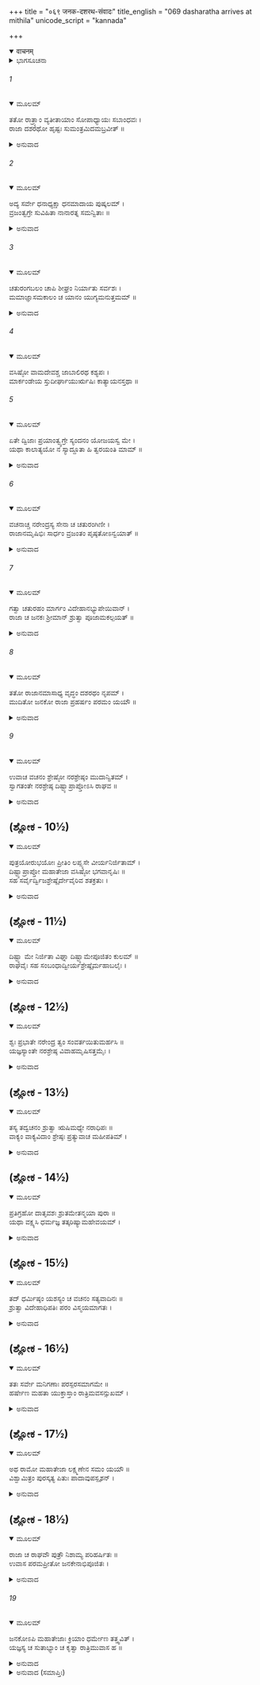 +++
title = "०६९ जनक-दशरथ-संवादः"
title_english = "069 dasharatha arrives at mithila"
unicode_script = "kannada"

+++
<details open><summary>वाचनम्</summary>

<div class="audioEmbed"  caption="श्रीराम-हरिसीताराममूर्ति-घनपाठिभ्यां वचनम्" src="https://archive.org/download/Ramayana-recitation-Sriram-harisItArAmamUrti-Ghanapaati-v2/Kanda_1/Kanda_1_BK-069-Janaka_Dasharatha_Samvadhaha.mp3"></div>
</details>



<details><summary>ಭಾಗಸೂಚನಾ</summary>

ಚತುರಂಗಬಲ ಸಹಿತ ದಶರಥನು ಮಿಥಿಲೆಗೆ ಪ್ರಯಾಣ ಮಾಡಿದುದು, ಅಲ್ಲಿ ಜನಕರಾಜನಿಂದ ಅವನ ಸ್ವಾಗತ-ಸತ್ಕಾರ
</details>

###### 1


<details open><summary>ಮೂಲಮ್</summary>

ತತೋ ರಾತ್ರ್ಯಾಂ ವ್ಯತೀತಾಯಾಂ ಸೋಪಾಧ್ಯಾಯಃ ಸಬಾಂಧವಃ ।  
ರಾಜಾ ದಶರಥೋ ಹೃಷ್ಟಃ ಸುಮಂತ್ರಮಿದಮಬ್ರವೀತ್ ॥
</details>

<details><summary>ಅನುವಾದ</summary>

ಅನಂತರ ರಾತ್ರೆ ಕಳೆದಾಗ ಉಪಾಧ್ಯಾಯ ಮತ್ತು ಬಂಧು ಬಾಂಧವರ ಸಹಿತ ದಶರಥನು ಅತ್ಯಂತ ಹರ್ಷಗೊಂಡು ಸುಮಂತ್ರನಲ್ಲಿ ಇಂತೆಂದನು.॥1॥
</details>

###### 2


<details open><summary>ಮೂಲಮ್</summary>

ಅದ್ಯ ಸರ್ವೇ ಧನಾಧ್ಯಕ್ಷಾ ಧನಮಾದಾಯ ಪುಷ್ಕಲಮ್ ।  
ವ್ರಜಂತ್ವಗ್ರೇ ಸುವಿಹಿತಾ ನಾನಾರತ್ನ ಸಮನ್ವಿತಾಃ ॥
</details>

<details><summary>ಅನುವಾದ</summary>

ಇಂದು ನಮ್ಮ ಎಲ್ಲ ಧನಾಧ್ಯಕ್ಷರು ಬಹಳಷ್ಟು ಧನವನ್ನೆತ್ತಿಕೊಂಡು ನಾನಾ ಪ್ರಕಾರದ ರತ್ನಗಳಿಂದ ಸಂಪನ್ನರಾಗಿ ಎಲ್ಲರ ಮುಂದೆ ನಡೆಯಲಿ; ಅವರ ರಕ್ಷಣೆಗಾಗಿ ಎಲ್ಲ ರೀತಿಯ ಸುವ್ಯವಸ್ಥೆ ಇರಬೇಕು.॥2॥
</details>

###### 3


<details open><summary>ಮೂಲಮ್</summary>

ಚತುರಂಗಬಲಂ ಚಾಪಿ ಶೀಘ್ರಂ ನಿರ್ಯಾತು ಸರ್ವಶಃ ।  
ಮಮಾಜ್ಞಾಸಮಕಾಲಂ ಚ ಯಾನಂ ಯುಗ್ಯಮನುತ್ತಮಮ್ ॥
</details>

<details><summary>ಅನುವಾದ</summary>

ಎಲ್ಲ ಚತುರಂಗಿಣೀ ಸೇನೆಯೂ ಶೀಘ್ರವಾಗಿ ಹೊರಡಲಿ. ನನ್ನ ಅಪ್ಪಣೆಯಂತೆ ಸುಂದರವಾದ ಪಲ್ಲಕ್ಕಿಗಳು, ಉತ್ತಮವಾದ ಕುದುರೆಯೇ ಮೊದಲಾದ ವಾಹನಗಳು ಸಿದ್ಧವಾಗಿ ನಡೆಯಲಿ.॥3॥
</details>

###### 4


<details open><summary>ಮೂಲಮ್</summary>

ವಸಿಷ್ಠೋ ವಾಮದೇವಶ್ಚ ಜಾಬಾಲಿರಥ ಕಶ್ಯಪಃ ।  
ಮಾರ್ಕಂಡೇಯ ಸ್ತುದೀರ್ಘಾಯುರ್ಋಷಿಃ ಕಾತ್ಯಾಯನಸ್ತಥಾ ॥
</details>

###### 5


<details open><summary>ಮೂಲಮ್</summary>

ಏತೇ ದ್ವಿಜಾಃ ಪ್ರಯಾಂತ್ವ್ವಗ್ರೇ ಸ್ಯಂದನಂ ಯೋಜಯಸ್ವ ಮೇ ।  
ಯಥಾ ಕಾಲಾತ್ಯಯೋ ನ ಸ್ಯಾದ್ದೂತಾ ಹಿ ತ್ವರಯಂತಿ ಮಾಮ್ ॥
</details>

<details><summary>ಅನುವಾದ</summary>

ವಸಿಷ್ಠ, ವಾಮದೇವ, ಜಾಬಾಲಿ, ಕಶ್ಯಪ, ದೀರ್ಘರ್ಜೀವಿ ಮಾರ್ಕಂಡೇಯ ಮುನಿ, ಕಾತ್ಯಾಯನ ಇವರೆಲ್ಲ ಬ್ರಹ್ಮರ್ಷಿಗಳು ಮುಂದೆ ಮುಂದೆ ನಡೆಯಲಿ. ನನ್ನ ರಥವನ್ನೂ ಸಿದ್ಧಗೊಳಿಸಿರಿ, ತಡಮಾಡಬಾರದು. ಜನಕರಾಜನ ದೂತರು ನಮ್ಮನ್ನು ಅವಸರ ಪಡಿಸುತ್ತಿದ್ದಾರೆ.॥4-5॥
</details>

###### 6


<details open><summary>ಮೂಲಮ್</summary>

ವಚನಾಚ್ಚ ನರೇಂದ್ರಸ್ಯ ಸೇನಾ ಚ ಚತುರಂಗಿಣೀ ।  
ರಾಜಾನಮೃಷಿಭಿಃ ಸಾರ್ಧಂ ವ್ರಜಂತಂ ಪೃಷ್ಠತೋಽನ್ವಯಾತ್ ॥
</details>

<details><summary>ಅನುವಾದ</summary>

ರಾಜನ ಆಜ್ಞೆಗನುಸಾರ ಚತುರಂಗಿಣಿ ಸೈನ್ಯ ಸಿದ್ಧವಾಯಿತು. ಋಷಿಗಳ ಜೊತೆಗೆ ಯಾತ್ರೆ ಮಾಡುತ್ತಿರುವ ದಶರಥನ ಹಿಂದೆ - ಹಿಂದೆ ನಡೆಯಿತು.॥6॥
</details>

###### 7


<details open><summary>ಮೂಲಮ್</summary>

ಗತ್ವಾ ಚತುರಹಂ ಮಾರ್ಗಂ ವಿದೇಹಾನಭ್ಯುಪೇಯಿವಾನ್ ।  
ರಾಜಾ ಚ ಜನಕಃ ಶ್ರೀಮಾನ್ ಶ್ರುತ್ವಾ ಪೂಜಾಮಕಲ್ಪಯತ್ ॥
</details>

<details><summary>ಅನುವಾದ</summary>

ನಾಲ್ಕು ದಿನ ದಾರಿ ನಡೆದು ಅವರೆಲ್ಲರೂ ವಿದೇಹ ದೇಶಕ್ಕೆ ತಲುಪಿದರು. ಅವರ ಆಗಮನದ ಸಮಾಚಾರ ತಿಳಿದು ಶ್ರೀಮಾನ್ ರಾಜಾ ಜನಕನು ಸ್ವಾಗತ ಸತ್ಕಾರದ ಸಿದ್ಧತೆಯನ್ನು ಮಾಡಿದನು.॥7॥
</details>

###### 8


<details open><summary>ಮೂಲಮ್</summary>

ತತೋ ರಾಜಾನಮಾಸಾಧ್ಯ ವೃದ್ಧಂ ದಶರಥಂ ನೃಪಮ್ ।  
ಮುದಿತೋ ಜನಕೋ ರಾಜಾ ಪ್ರಹರ್ಷಂ ಪರಮಂ ಯಯೌ ॥
</details>

<details><summary>ಅನುವಾದ</summary>

ಅನಂತರ ಆನಂದ ಮಗ್ನನಾದ ಜನಕನು ವೃದ್ಧನಾದ ಮಹಾರಾಜಾ ದಶರಥನ ಬಳಿಗೆ ಬಂದನು. ಅವರನ್ನು ಭೆಟ್ಟಿಯಾಗಿ ಬಹಳ ಹರ್ಷಿತನಾದನು.॥8॥
</details>

###### 9


<details open><summary>ಮೂಲಮ್</summary>

ಉವಾಚ ವಚನಂ ಶ್ರೇಷ್ಠೋ ನರಶ್ರೇಷ್ಠಂ ಮುದಾನ್ವಿತಮ್ ।  
ಸ್ವಾಗತಂತೇ ನರಶ್ರೇಷ್ಠ ದಿಷ್ಟ್ಯಾಪ್ರಾಪ್ತೋಽಸಿ ರಾಘವ ॥
</details>

<details><summary>ಅನುವಾದ</summary>

ರಾಜರಲ್ಲಿ ಶ್ರೇಷ್ಠ ಮಿಥಿಲಾ ನರೇಶನು ಆನಂದಮಗ್ನನಾಗಿ ಪುರುಷ ಪ್ರವರ ದಶರಥರಾಜನಲ್ಲಿ ಹೇಳಿದನು-ನರಶ್ರೇಷ್ಠರು ನಂದನರೇ! ತಮಗೆ ಸ್ವಾಗತವಿದೆ. ನೀವು ಇಲ್ಲಿಗೆ ಆಗಮಿಸಿದುದು ನನ್ನ ಸೌಭಾಗ್ಯವಾಗಿದೆ.॥9॥
</details>

## (ಶ್ಲೋಕ - 10½)


<details open><summary>ಮೂಲಮ್</summary>

ಪುತ್ರಯೋರುಭಯೋಃ ಪ್ರೀತಿಂ ಲಪ್ಸ್ಯಸೇ ವೀರ್ಯನಿರ್ಜಿತಾಮ್ ।  
ದಿಷ್ಟ್ಯಾಪ್ರಾಪ್ತೋ ಮಹಾತೇಜಾ ವಸಿಷ್ಠೋ ಭಗವಾನೃಷಿಃ ॥  
ಸಹ ಸರ್ವೈರ್ದ್ವಿಜಶ್ರೇಷ್ಠೈರ್ದೇವೈರಿವ ಶತಕ್ರತುಃ ।
</details>

<details><summary>ಅನುವಾದ</summary>

ನೀವು ಇಲ್ಲಿ ತಮ್ಮ ಇಬ್ಬರೂ ಪುತ್ರರ ಪ್ರೀತಿ ಪಡೆಯುವಿರಿ. ಅದನ್ನು ಅವರು ಪರಾಕ್ರಮದಿಂದ ಗೆದ್ದುಕೊಂಡಿರುವರು. ಮಹಾ ತೇಜಸ್ವೀ ಭಗವಾನ್ ವಸಿಷ್ಠರೂ ನಮ್ಮ ಸೌಭಾಗ್ಯದಿಂದಲೇ ಇಲ್ಲಿಗೆ ಆಗಮಿಸಿರುವರು. ಇವರು ದೇವತೆಗಳೊಂದಿಗೆ ಇಂದ್ರನು ಶೋಭಿಸುತ್ತಿರುವಂತೆ ಶ್ರೇಷ್ಠ ಬ್ರಾಹ್ಮಣರೊಂದಿಗೆ ಶೋಭಿಸುತ್ತಿರುವರು.॥10½॥
</details>

## (ಶ್ಲೋಕ - 11½)


<details open><summary>ಮೂಲಮ್</summary>

ದಿಷ್ಟ್ಯಾ ಮೇ ನಿರ್ಜಿತಾ ವಿಘ್ನಾ ದಿಷ್ಟ್ಯಾಮೇಪೂಜಿತಂ ಕುಲಮ್ ॥  
ರಾಘವೈಃ ಸಹ ಸಂಬಂಧಾದ್ವೀರ್ಯಶ್ರೇಷ್ಠೈರ್ಮಹಾಬಲೈಃ ।
</details>

<details><summary>ಅನುವಾದ</summary>

ಸೌಭಾಗ್ಯದಿಂದ ನನ್ನ ಎಲ್ಲ ವಿಘ್ನ-ಬಾಧೆಗಳು ಪರಾಜಿತವಾದವು. ರಘುಕುಲದ ಮಹಾಪುರುಷರು ಮಹಾನ್ ಬಲ ಸಂಪನ್ನ ಮತ್ತು ಪರಾಕ್ರಮದಲ್ಲಿ ಎಲ್ಲರಿಗಿಂತ ಶ್ರೇಷ್ಠರಾಗಿದ್ದಾರೆ. ಈ ಕುಲದೊಂದಿಗೆ ಸಂಬಂಧ ಬೆಳೆದ ಕಾರಣ ಇಂದು ನನ್ನ ಕುಲದ ಸಮ್ಮಾನ ಹೆಚ್ಚಿದೆ.॥11½॥
</details>

## (ಶ್ಲೋಕ - 12½)


<details open><summary>ಮೂಲಮ್</summary>

ಶ್ವಃ ಪ್ರಭಾತೇ ನರೇಂದ್ರ ತ್ವಂ ಸಂವರ್ತಯಿತುಮರ್ಹಸಿ ॥  
ಯಜ್ಞಸ್ಯಾಂತೇ ನರಶ್ರೇಷ್ಠ ವಿವಾಹಮೃಷಿಸತ್ತಮೈಃ ।
</details>

<details><summary>ಅನುವಾದ</summary>

ಶ್ರೇಷ್ಠ ನರೇಂದ್ರನೆ! ನಾಳೆ ಬೆಳಿಗ್ಗೆ ಈ ಎಲ್ಲ ಮಹರ್ಷಿಗಳೊಂದಿಗೆ ಉಪಸ್ಥಿತರಾಗಿ ನನ್ನ ಯಜ್ಞವು ಸಮಾಪ್ತವಾದ ಬಳಿಕ ನೀವು ಶ್ರೀರಾಮನ ವಿವಾಹದ ಶುಭಕಾರ್ಯ ನೆರವೇರಿಸಿರಿ.॥12½॥
</details>

## (ಶ್ಲೋಕ - 13½)


<details open><summary>ಮೂಲಮ್</summary>

ತಸ್ಯ ತದ್ವಚನಂ ಶ್ರುತ್ವಾ ಋಷಿಮಧ್ಯೇ ನರಾಧಿಪಃ ॥  
ವಾಕ್ಯಂ ವಾಕ್ಯವಿದಾಂ ಶ್ರೇಷ್ಠಃ ಪ್ರತ್ಯುವಾಚ ಮಹೀಪತಿಮ್ ।
</details>

<details><summary>ಅನುವಾದ</summary>

ಋಷಿಗಳ ಗುಂಪಿನಲ್ಲಿ ಜನಕನ ಮಾತನ್ನು ಕೇಳಿ, ವಾಗ್ಮಿಗಳಲ್ಲಿ ಶ್ರೇಷ್ಠರೂ ಹಾಗೂ ವಾಕ್ಯ ಮರ್ಮಜ್ಞನೂ ಆದ ಮಹಾರಾಜ ದಶರಥನು ಮಿಥಿಲಾ ನರೇಶನನ್ನು ಕುರಿತು ಹೀಗೆ ಉತ್ತರಿಸಿದನು.॥13½॥
</details>

## (ಶ್ಲೋಕ - 14½)


<details open><summary>ಮೂಲಮ್</summary>

ಪ್ರತಿಗ್ರಹೋ ದಾತೃವಶಃ ಶ್ರುತಮೇತನ್ಮಯಾ ಪುರಾ ॥  
ಯಥಾ ವಕ್ಷ್ಯಸಿ ಧರ್ಮಜ್ಞ ತತ್ಕರಿಷ್ಯಾಮಹೇವಯಮ್ ।
</details>

<details><summary>ಅನುವಾದ</summary>

ಧರ್ಮಜ್ಞನೇ! ಪ್ರತಿಗ್ರಹಿಯು ಧಾತೃವಿನ ಅಧೀನನಾಗಿರುತ್ತಾನೆ ಎಂದು ನಾನು ಹಿಂದಿನಿಂದಲೂ ಕೇಳುತ್ತಾ ಬಂದಿದ್ದೇನೆ. ಆದ್ದರಿಂದ ನೀವು ಹೇಳಿದಂತೆಯೇ ನಾವು ಮಾಡುವೆವು.॥14½॥
</details>

## (ಶ್ಲೋಕ - 15½)


<details open><summary>ಮೂಲಮ್</summary>

ತದ್ ಧರ್ಮಿಷ್ಠಂ ಯಶಸ್ಯಂ ಚ ವಚನಂ ಸತ್ಯವಾದಿನಃ ॥  
ಶ್ರುತ್ವಾ ವಿದೇಹಾಧಿಪತಿಃ ಪರಂ ವಿಸ್ಮಯಮಾಗತಃ ।
</details>

<details><summary>ಅನುವಾದ</summary>

ಸತ್ಯವಾದೀ ರಾಜಾ ದಶರಥನ ಧರ್ಮಾನುಕೂಲ ಮತ್ತು ಯಶೋವರ್ಧಕ ಮಾತನ್ನು ಕೇಳಿ ವಿದೇಹ ರಾಜನಿಗೆ ಬಹಳ ವಿಸ್ಮಯವಾಯಿತು.॥15½॥
</details>

## (ಶ್ಲೋಕ - 16½)


<details open><summary>ಮೂಲಮ್</summary>

ತತಃ ಸರ್ವೇ ಮನಿಗಣಾಃ ಪರಸ್ಪರಸಮಾಗಮೇ ॥  
ಹರ್ಷೇಣ ಮಹತಾ ಯುಕ್ತಾಸ್ತಾಂ ರಾತ್ರಿಮವಸನ್ಸುಖಮ್ ।
</details>

<details><summary>ಅನುವಾದ</summary>

ಅನಂತರ ಎಲ್ಲ ಮಹರ್ಷಿಗಳು ಪರಸ್ಪರ ಭೆಟ್ಟಿಯಾಗಿ ಬಹಳ ಸಂತೋಷಗೊಂಡು, ಎಲ್ಲರೂ ಸುಖವಾಗಿ ಅಂದಿನ ಇರುಳನ್ನು ಕಳೆದರು.॥16½॥
</details>

## (ಶ್ಲೋಕ - 17½)


<details open><summary>ಮೂಲಮ್</summary>

ಅಥ ರಾಮೋ ಮಹಾತೇಜಾ ಲಕ್ಷ್ಮಣೇನ ಸಮಂ ಯಯೌ ॥  
ವಿಶ್ವಾಮಿತ್ರಂ ಪುರಸ್ಕತ್ಯ ಪಿತುಃ ಪಾದಾವುಪಸ್ಪೃಶನ್ ।
</details>

<details><summary>ಅನುವಾದ</summary>

ಇತ್ತ ಮಹಾತೇಜಸ್ವೀ ಶ್ರೀರಾಮನು ವಿಶ್ವಾಮಿತ್ರರನ್ನು ಮುಂದೆ ಮಾಡಿ ಲಕ್ಷ್ಮಣನೊಂದಿಗೆ ತಂದೆಯ ಬಳಿಗೆ ಬಂದು ಅವರ ಚರಣಗಳಿಗೆ ವಂದಿಸಿದನು.॥17½॥
</details>

## (ಶ್ಲೋಕ - 18½)


<details open><summary>ಮೂಲಮ್</summary>

ರಾಜಾ ಚ ರಾಘವೌ ಪುತ್ರೌ ನಿಶಾಮ್ಯ ಪರಿಹರ್ಷಿತಃ ॥  
ಉವಾಸ ಪರಮಪ್ರೀತೋ ಜನಕೇನಾಭಿಪೂಜಿತಃ ।
</details>

<details><summary>ಅನುವಾದ</summary>

ರಾಜಾ ದಶರಥನೂ ಜನಕನಿಂದ ಆದರ-ಸತ್ಕಾರ ಪಡೆದು ಬಹಳ ಹರ್ಷಿತನಾದನು. ತನ್ನ ಇಬ್ಬರೂ ರಘುಕುಲರತ್ನ ಪುತ್ರರನ್ನು ಸಕುಶಲರಾಗಿ ನೋಡಿ ಅವನಿಗೆ ಅಪಾರ ಹರ್ಷವಾಯಿತು. ಅವನು ಸುಖವಾಗಿ ಅಲ್ಲಿ ರಾತ್ರೆಯನ್ನು ಕಳೆದನು.॥18½॥
</details>

###### 19


<details open><summary>ಮೂಲಮ್</summary>

ಜನಕೋಽಪಿ ಮಹಾತೇಜಾಃ ಕ್ರಿಯಾಂ ಧರ್ಮೇಣ ತತ್ತ್ವವಿತ್ ।  
ಯಜ್ಞಸ್ಯ ಚ ಸುತಾಭ್ಯಾಂ ಚ ಕೃತ್ವಾ ರಾತ್ರಿಮುವಾಸ ಹ ॥
</details>

<details><summary>ಅನುವಾದ</summary>

ಮಹಾತೇಜಸ್ವೀ ತತ್ತ್ವಜ್ಞ ಜನಕರಾಜನು ಕೂಡ ಧರ್ಮಕ್ಕನುಸಾರ ಯಜ್ಞಕಾರ್ಯವನ್ನು ನೆರವೇರಿಸಿದನು ಹಾಗೂ ತನ್ನ ಇಬ್ಬರೂ ಕನ್ಯೆಯರ ಮಂಗಲಾಚಾರ ನಡೆಸಿ, ಸುಖವಾಗಿ ಆ ರಾತ್ರಿಯನ್ನು ಕಳೆದನು.॥19॥
</details>

<details><summary>ಅನುವಾದ (ಸಮಾಪ್ತಿಃ)</summary>

ವಾಲ್ಮೀಕಿ ವಿರಚಿತ ಆರ್ಷ ರಾಮಾಯಣ ಆದಿಕಾವ್ಯದ ಬಾಲಕಾಂಡದಲ್ಲಿ ಅರವತ್ತೊಂಭತ್ತನೆಯ ಸರ್ಗ ಪೂರ್ಣವಾಯಿತು.॥69॥
</details>
